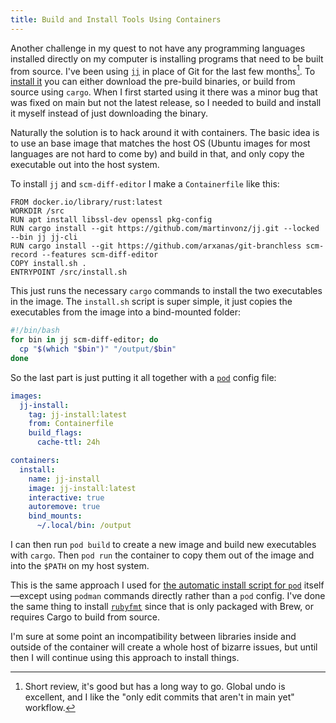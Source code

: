 ```yaml
---
title: Build and Install Tools Using Containers
---
```


Another challenge in my quest to not have any programming languages installed directly on my computer is installing programs that need to be built from source. I've been using [`jj`](https://github.com/martinvonz/jj) in place of Git for the last few months[^jj-review]. To [install it](https://martinvonz.github.io/jj/v0.12.0/install-and-setup/) you can either download the pre-build binaries, or build from source using `cargo`. When I first started using it there was a minor bug that was fixed on main but not the latest release, so I needed to build and install it myself instead of just downloading the binary.

[^jj-review]: Short review, it's good but has a long way to go. Global undo is excellent, and I like the "only edit commits that aren't in main yet" workflow.

Naturally the solution is to hack around it with containers. The basic idea is to use an base image that matches the host OS (Ubuntu images for most languages are not hard to come by) and build in that, and only copy the executable out into the host system.

To install `jj` and `scm-diff-editor` I make a `Containerfile` like this:

```
FROM docker.io/library/rust:latest
WORKDIR /src
RUN apt install libssl-dev openssl pkg-config
RUN cargo install --git https://github.com/martinvonz/jj.git --locked --bin jj jj-cli
RUN cargo install --git https://github.com/arxanas/git-branchless scm-record --features scm-diff-editor
COPY install.sh .
ENTRYPOINT /src/install.sh
```

This just runs the necessary `cargo` commands to install the two executables in the image. The `install.sh` script is super simple, it just copies the executables from the image into a bind-mounted folder:

```bash
#!/bin/bash
for bin in jj scm-diff-editor; do
  cp "$(which "$bin")" "/output/$bin"
done
```

So the last part is just putting it all together with a [`pod`](https://pod.willhbr.net) config file:

```yaml
images:
  jj-install:
    tag: jj-install:latest
    from: Containerfile
    build_flags:
      cache-ttl: 24h

containers:
  install:
    name: jj-install
    image: jj-install:latest
    interactive: true
    autoremove: true
    bind_mounts:
      ~/.local/bin: /output
```

I can then run `pod build` to create a new image and build new executables with `cargo`. Then `pod run` the container to copy them out of the image and into the `$PATH` on my host system.

This is the same approach I used for [the automatic install script for `pod`](https://github.com/willhbr/pod/blob/main/install.sh) itself—except using `podman` commands directly rather than a `pod` config. I've done the same thing to install [`rubyfmt`](https://github.com/fables-tales/rubyfmt) since that is only packaged with Brew, or requires Cargo to build from source.

I'm sure at some point an incompatibility between libraries inside and outside of the container will create a whole host of bizarre issues, but until then I will continue using this approach to install things.
